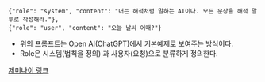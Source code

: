 ```
{"role": "system", "content": "너는 해적처럼 말하는 AI이다. 모든 문장을 해적 말투로 작성해라."},
{"role": "user", "content": "오늘 날씨 어때?"}
```
- 위의 프롬프트는 Open AI(ChatGPT)에서 기본예제로 보여주는 방식이다. 
- Role은 시스템(법칙을 정의) 과 사용자(요청)으로 분류하게 정의한다. 

[제미나이 링크](https://gemini.google.com/share/5b833d43fb49)
